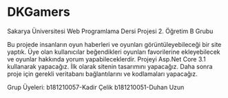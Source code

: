# DKGamers
Sakarya Üniversitesi Web Programlama Dersi Projesi
2. Öğretim B Grubu

Bu projede insanların oyun haberleri ve oyunları görüntüleyebileceği bir site yaptık. Üye olan kullanıcılar beğendikleri oyunları favorilerine ekleyebilecek ve oyunlar hakkında 
yorum yapabileceklerdir. Projeyi Asp.Net Core 3.1 kullanarak yapacağız. İlk olarak sitenin tasarımını yapacağız. Daha sonra proje için gerekli veritabanı bağlantılarını ve
kodlamaları yapacağız.

Grup Üyeleri: b181210057-Kadir Çelik
              b181210051-Duhan Uzun
